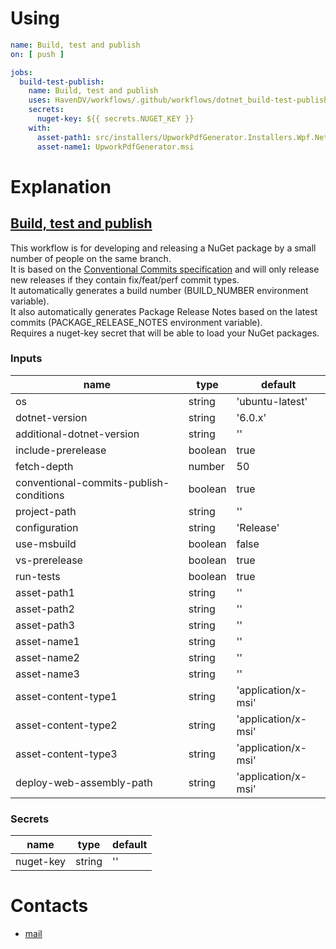 # Using
```yaml
name: Build, test and publish
on: [ push ]

jobs:
  build-test-publish:
    name: Build, test and publish
    uses: HavenDV/workflows/.github/workflows/dotnet_build-test-publish.yml@main
    secrets:
      nuget-key: ${{ secrets.NUGET_KEY }}
    with:
      asset-path1: src/installers/UpworkPdfGenerator.Installers.Wpf.NetFramework/UpworkPdfGenerator.msi
      asset-name1: UpworkPdfGenerator.msi
```

# Explanation
## [Build, test and publish](.github/workflows/dotnet_build-test-publish.yml)
This workflow is for developing and releasing a NuGet package by a small number of people on the same branch.  
It is based on the [Conventional Commits specification](https://www.conventionalcommits.org/) and 
will only release new releases if they contain fix/feat/perf commit types.  
It automatically generates a build number (BUILD_NUMBER environment variable).  
It also automatically generates Package Release Notes based on the latest commits (PACKAGE_RELEASE_NOTES environment variable).  
Requires a nuget-key secret that will be able to load your NuGet packages.  

### Inputs
| name                                        | type    | default             |
|---------------------------------------------|---------|---------------------|
| os                                          | string  | 'ubuntu-latest'     |
| dotnet-version                              | string  | '6.0.x'             |
| additional-dotnet-version                   | string  | ''                  |
| include-prerelease                          | boolean | true                |
| fetch-depth                                 | number  | 50                  |
| conventional-commits-publish-conditions     | boolean | true                |
| project-path                                | string  | ''                  |
| configuration                               | string  | 'Release'           |
| use-msbuild                                 | boolean | false               |
| vs-prerelease                               | boolean | true                |
| run-tests                                   | boolean | true                |
| asset-path1                                 | string  | ''                  |
| asset-path2                                 | string  | ''                  |
| asset-path3                                 | string  | ''                  |
| asset-name1                                 | string  | ''                  |
| asset-name2                                 | string  | ''                  |
| asset-name3                                 | string  | ''                  |
| asset-content-type1                         | string  | 'application/x-msi' |
| asset-content-type2                         | string  | 'application/x-msi' |
| asset-content-type3                         | string  | 'application/x-msi' |
| deploy-web-assembly-path                    | string  | 'application/x-msi' |
   
### Secrets
| name                                        | type    | default             |
|---------------------------------------------|---------|---------------------|
| nuget-key                                   | string  | ''                  |

# Contacts
* [mail](mailto:havendv@gmail.com)
